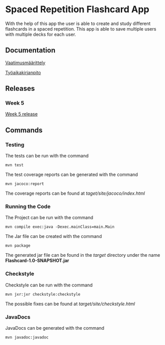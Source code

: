 # Spaced Repetition Flashcard App

With the help of this app the user is able to create and study different flashcards in a spaced repetition. This app is able to save multiple users with multiple decks for each user.

## Documentation
[Vaatimusmäärittely](https://github.com/Alex-Elias/ot-harjoitustyo/blob/master/dokumentaatio/vaatimusmaarittely.md)

[Työaikakirjanpito](https://github.com/Alex-Elias/ot-harjoitustyo/blob/master/dokumentaatio/tuntikirjanpito.md)


## Releases

### Week 5

[Week 5 release](https://github.com/Alex-Elias/ot-harjoitustyo/releases/tag/viikko5)


## Commands

### Testing

The tests can be run with the command


`mvn test`


The test coverage reports can be generated with the command


`mvn jacoco:report`


The coverage reports can be found at *taget/site/jacoco/index.html*

### Running the Code

The Project can be run with the command


`mvn compile exec:java -Dexec.mainClass=main.Main`


The Jar file can be created with the command


`mvn package`


The generated jar file can be found in the *target* directory under the name **Flashcard-1.0-SNAPSHOT.jar**


### Checkstyle

Checkstyle can be run with the command


`mvn jxr:jxr checkstyle:checkstyle`


The possible fixes can be found at *target/site/checkstyle.html*


### JavaDocs

JavaDocs can be generated with the command

`mvn javadoc:javadoc`



